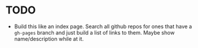 # TODO

* Build this like an index page. Search all github repos for ones that have a `gh-pages` branch and just build a list of links to them. Maybe show name/description while at it.
